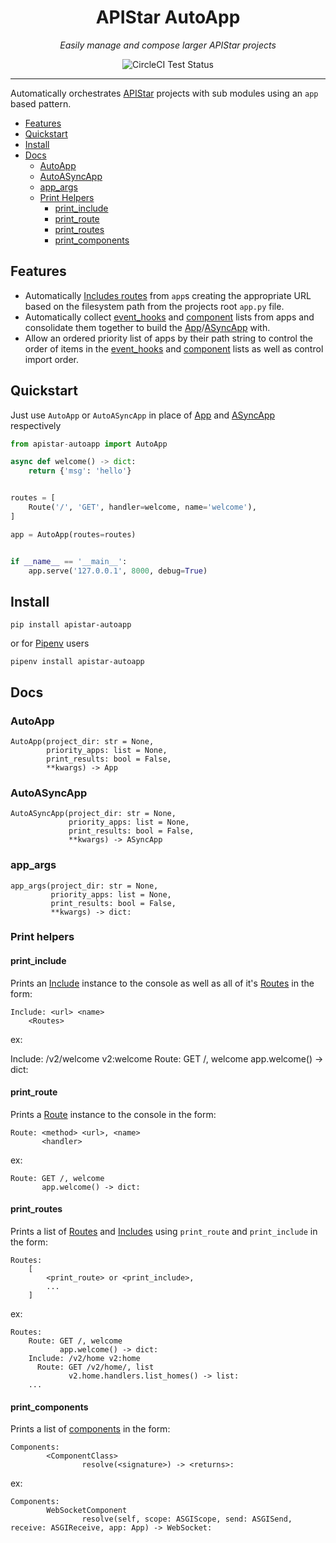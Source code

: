 
<p align='center'>
    <H1 align='center'> APIStar AutoApp </H1>
</p>

<p align='center'>
    <em>Easily manage and compose larger APIStar projects</em>
</p>

<p align='center'>
    <img alt='CircleCI Test Status' src='https://circleci.com/gh/jeffbuttars/apistar-autoapp.svg?style=shield&circle-token=dab68c7748dee073e7176628ab35652fd5c7cae6' />
</p>


---


Automatically orchestrates [APIStar](https://docs.apistar.com/) projects with sub modules using an
`app` based pattern.


* [Features](#features)
* [Quickstart](#quickstart)
* [Install](#install)
* [Docs](#docs)
    * [AutoApp](#autoapp)
    * [AutoASyncApp](#autoasyncapp)
    * [app_args](#app_args)
    * [Print Helpers](#print-helpers)
        * [print_include](#print_include)
        * [print_route](#print_route)
        * [print_routes](#print_routes)
        * [print_components](#print_components)


## Features




* Automatically [Includes routes](https://docs.apistar.com/api-guide/routing/#routing-in-larger-projects) from `app`s creating the appropriate URL based on the
    filesystem path from the projects root `app.py` file.
* Automatically collect [event_hooks](https://docs.apistar.com/api-guide/event-hooks/) and [component](https://docs.apistar.com/api-guide/dependency-injection/) lists from apps and consolidate them
  together to build the [App](https://docs.apistar.com/api-guide/applications/)/[ASyncApp](https://docs.apistar.com/api-guide/applications/) with.
* Allow an ordered priority list of apps by their path string to control the order of items
  in the [event_hooks](https://docs.apistar.com/api-guide/event-hooks/) and [component](https://docs.apistar.com/api-guide/dependency-injection/) lists as well as control import order.



## Quickstart

Just use `AutoApp` or `AutoASyncApp` in place of [App](https://docs.apistar.com/api-guide/applications/) and [ASyncApp](https://docs.apistar.com/api-guide/applications/) respectively

```python
from apistar-autoapp import AutoApp

async def welcome() -> dict:
    return {'msg': 'hello'}


routes = [
    Route('/', 'GET', handler=welcome, name='welcome'),
]

app = AutoApp(routes=routes)


if __name__ == '__main__':
    app.serve('127.0.0.1', 8000, debug=True)
```

## Install

    pip install apistar-autoapp

or for [Pipenv](https://docs.pipenv.org/) users

    pipenv install apistar-autoapp



## Docs

### AutoApp

    AutoApp(project_dir: str = None,
            priority_apps: list = None,
            print_results: bool = False,
            **kwargs) -> App


### AutoASyncApp

    AutoASyncApp(project_dir: str = None,
                 priority_apps: list = None,
                 print_results: bool = False,
                 **kwargs) -> ASyncApp


### app_args

    app_args(project_dir: str = None,
             priority_apps: list = None,
             print_results: bool = False,
             **kwargs) -> dict:

### Print helpers

#### print_include
Prints an [Include](https://docs.apistar.com/api-guide/routing/#routing-in-larger-projects) instance to the console as well as all of it's [Routes](https://docs.apistar.com/api-guide/routing/) in the form:

    Include: <url> <name>
        <Routes>
ex:

Include: /v2/welcome v2:welcome
    Route: GET /, welcome
           app.welcome() -> dict:

#### print_route
Prints a [Route](https://docs.apistar.com/api-guide/routing/) instance to the console in the form:

    Route: <method> <url>, <name>
           <handler>
ex:

    Route: GET /, welcome
           app.welcome() -> dict:

#### print_routes

Prints a list of [Routes](https://docs.apistar.com/api-guide/routing/) and [Includes](https://docs.apistar.com/api-guide/routing/#routing-in-larger-projects) using `print_route` and `print_include` in the form:

    Routes:
        [
            <print_route> or <print_include>,
            ...
        ]

ex:

    Routes:
        Route: GET /, welcome
               app.welcome() -> dict:
        Include: /v2/home v2:home
          Route: GET /v2/home/, list
                 v2.home.handlers.list_homes() -> list:
        ...


#### print_components
Prints a list of [components](https://docs.apistar.com/api-guide/dependency-injection/) in the form:


    Components:
            <ComponentClass>
                    resolve(<signature>) -> <returns>:
ex:

    Components:
            WebSocketComponent
                    resolve(self, scope: ASGIScope, send: ASGISend, receive: ASGIReceive, app: App) -> WebSocket:
